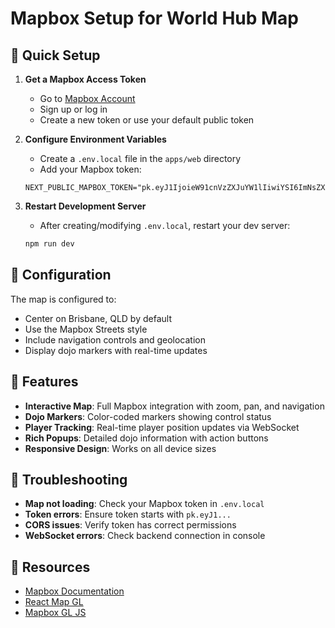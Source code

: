 # Mapbox Setup for World Hub Map

## 🚀 Quick Setup

1. **Get a Mapbox Access Token**
   - Go to [Mapbox Account](https://account.mapbox.com/access-tokens/)
   - Sign up or log in
   - Create a new token or use your default public token

2. **Configure Environment Variables**
   - Create a `.env.local` file in the `apps/web` directory
   - Add your Mapbox token:

   ```env
   NEXT_PUBLIC_MAPBOX_TOKEN="pk.eyJ1IjoieW91cnVzZXJuYW1lIiwiYSI6ImNsZXhhbXBsZSJ9.your_actual_token_here"
   ```

3. **Restart Development Server**
   - After creating/modifying `.env.local`, restart your dev server:
   ```bash
   npm run dev
   ```

## 🔧 Configuration

The map is configured to:

- Center on Brisbane, QLD by default
- Use the Mapbox Streets style
- Include navigation controls and geolocation
- Display dojo markers with real-time updates

## 📍 Features

- **Interactive Map**: Full Mapbox integration with zoom, pan, and navigation
- **Dojo Markers**: Color-coded markers showing control status
- **Player Tracking**: Real-time player position updates via WebSocket
- **Rich Popups**: Detailed dojo information with action buttons
- **Responsive Design**: Works on all device sizes

## 🚨 Troubleshooting

- **Map not loading**: Check your Mapbox token in `.env.local`
- **Token errors**: Ensure token starts with `pk.eyJ1...`
- **CORS issues**: Verify token has correct permissions
- **WebSocket errors**: Check backend connection in console

## 🔗 Resources

- [Mapbox Documentation](https://docs.mapbox.com/)
- [React Map GL](https://visgl.github.io/react-map-gl/)
- [Mapbox GL JS](https://docs.mapbox.com/mapbox-gl-js/)
